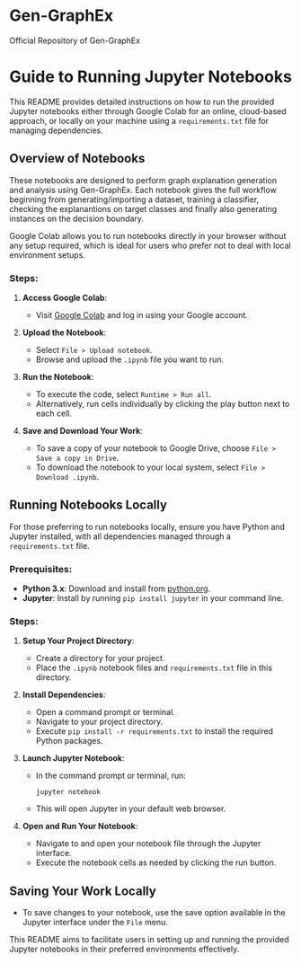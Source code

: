 # Gen-GraphEx
Official Repository  of Gen-GraphEx
# Guide to Running Jupyter Notebooks

This README provides detailed instructions on how to run the provided Jupyter notebooks either through Google Colab for an online, cloud-based approach, or locally on your machine using a `requirements.txt` file for managing dependencies.

## Overview of Notebooks

These notebooks are designed to perform graph explanation generation and analysis using Gen-GraphEx. Each notebook gives the full workflow beginning from generating/importing a dataset, training a classifier, checking the explanantions on target classes and finally also generating instances on the decision boundary.

Google Colab allows you to run notebooks directly in your browser without any setup required, which is ideal for users who prefer not to deal with local environment setups.

### Steps:

1. **Access Google Colab**:
   - Visit [Google Colab](https://colab.research.google.com/) and log in using your Google account.

2. **Upload the Notebook**:
   - Select `File > Upload notebook`.
   - Browse and upload the `.ipynb` file you want to run.

3. **Run the Notebook**:
   - To execute the code, select `Runtime > Run all`.
   - Alternatively, run cells individually by clicking the play button next to each cell.

4. **Save and Download Your Work**:
   - To save a copy of your notebook to Google Drive, choose `File > Save a copy in Drive`.
   - To download the notebook to your local system, select `File > Download .ipynb`.

## Running Notebooks Locally

For those preferring to run notebooks locally, ensure you have Python and Jupyter installed, with all dependencies managed through a `requirements.txt` file.

### Prerequisites:

- **Python 3.x**: Download and install from [python.org](https://www.python.org/downloads/).
- **Jupyter**: Install by running `pip install jupyter` in your command line.

### Steps:

1. **Setup Your Project Directory**:
   - Create a directory for your project.
   - Place the `.ipynb` notebook files and `requirements.txt` file in this directory.

2. **Install Dependencies**:
   - Open a command prompt or terminal.
   - Navigate to your project directory.
   - Execute `pip install -r requirements.txt` to install the required Python packages.

3. **Launch Jupyter Notebook**:
   - In the command prompt or terminal, run:
     ```
     jupyter notebook
     ```
   - This will open Jupyter in your default web browser.

4. **Open and Run Your Notebook**:
   - Navigate to and open your notebook file through the Jupyter interface.
   - Execute the notebook cells as needed by clicking the run button.

## Saving Your Work Locally

- To save changes to your notebook, use the save option available in the Jupyter interface under the `File` menu.

This README aims to facilitate users in setting up and running the provided Jupyter notebooks in their preferred environments effectively.
